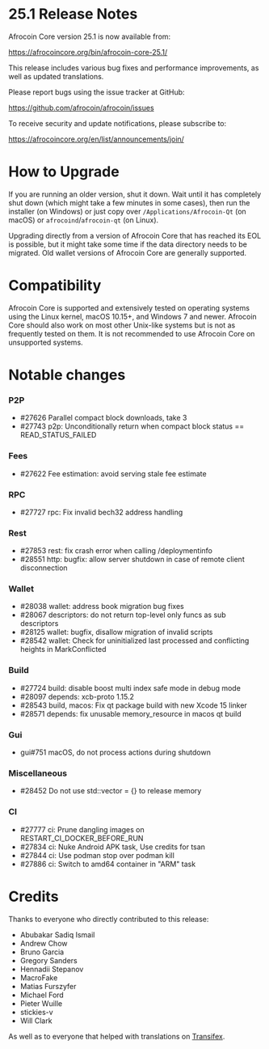 25.1 Release Notes
==================

Afrocoin Core version 25.1 is now available from:

  <https://afrocoincore.org/bin/afrocoin-core-25.1/>

This release includes various bug fixes and performance
improvements, as well as updated translations.

Please report bugs using the issue tracker at GitHub:

  <https://github.com/afrocoin/afrocoin/issues>

To receive security and update notifications, please subscribe to:

  <https://afrocoincore.org/en/list/announcements/join/>

How to Upgrade
==============

If you are running an older version, shut it down. Wait until it has completely
shut down (which might take a few minutes in some cases), then run the
installer (on Windows) or just copy over `/Applications/Afrocoin-Qt` (on macOS)
or `afrocoind`/`afrocoin-qt` (on Linux).

Upgrading directly from a version of Afrocoin Core that has reached its EOL is
possible, but it might take some time if the data directory needs to be migrated. Old
wallet versions of Afrocoin Core are generally supported.

Compatibility
==============

Afrocoin Core is supported and extensively tested on operating systems
using the Linux kernel, macOS 10.15+, and Windows 7 and newer.  Afrocoin
Core should also work on most other Unix-like systems but is not as
frequently tested on them.  It is not recommended to use Afrocoin Core on
unsupported systems.

Notable changes
===============

### P2P

- #27626 Parallel compact block downloads, take 3
- #27743 p2p: Unconditionally return when compact block status == READ_STATUS_FAILED

### Fees

- #27622 Fee estimation: avoid serving stale fee estimate

### RPC

- #27727 rpc: Fix invalid bech32 address handling

### Rest

- #27853 rest: fix crash error when calling /deploymentinfo
- #28551 http: bugfix: allow server shutdown in case of remote client disconnection

### Wallet

- #28038 wallet: address book migration bug fixes
- #28067 descriptors: do not return top-level only funcs as sub descriptors
- #28125 wallet: bugfix, disallow migration of invalid scripts
- #28542 wallet: Check for uninitialized last processed and conflicting heights in MarkConflicted

### Build

- #27724 build: disable boost multi index safe mode in debug mode
- #28097 depends: xcb-proto 1.15.2
- #28543 build, macos: Fix qt package build with new Xcode 15 linker
- #28571 depends: fix unusable memory_resource in macos qt build

### Gui

- gui#751 macOS, do not process actions during shutdown

### Miscellaneous

- #28452 Do not use std::vector = {} to release memory

### CI

- #27777 ci: Prune dangling images on RESTART_CI_DOCKER_BEFORE_RUN
- #27834 ci: Nuke Android APK task, Use credits for tsan
- #27844 ci: Use podman stop over podman kill
- #27886 ci: Switch to amd64 container in "ARM" task

Credits
=======

Thanks to everyone who directly contributed to this release:

- Abubakar Sadiq Ismail
- Andrew Chow
- Bruno Garcia
- Gregory Sanders
- Hennadii Stepanov
- MacroFake
- Matias Furszyfer
- Michael Ford
- Pieter Wuille
- stickies-v
- Will Clark

As well as to everyone that helped with translations on
[Transifex](https://www.transifex.com/afrocoin/afrocoin/).